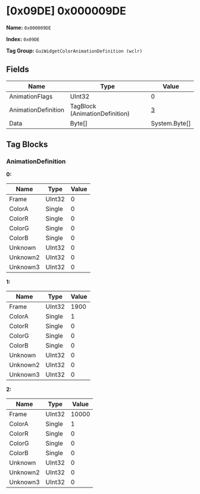 # [0x09DE] 0x000009DE

**Name:** ```0x000009DE```

**Index:** ```0x09DE```

**Tag Group:** ```GuiWidgetColorAnimationDefinition (wclr)```

## Fields

Name	| Type	| Value
---	|---	|---	|
AnimationFlags	|UInt32	|0
AnimationDefinition	|TagBlock (AnimationDefinition)	|[3](#animationdefinition)
Data	|Byte[]	|System.Byte[]


## Tag Blocks

### AnimationDefinition

**0:**

Name	| Type	| Value
---	|---	|---	|
Frame	|UInt32	|0
ColorA	|Single	|0
ColorR	|Single	|0
ColorG	|Single	|0
ColorB	|Single	|0
Unknown	|UInt32	|0
Unknown2	|UInt32	|0
Unknown3	|UInt32	|0


**1:**

Name	| Type	| Value
---	|---	|---	|
Frame	|UInt32	|1900
ColorA	|Single	|1
ColorR	|Single	|0
ColorG	|Single	|0
ColorB	|Single	|0
Unknown	|UInt32	|0
Unknown2	|UInt32	|0
Unknown3	|UInt32	|0


**2:**

Name	| Type	| Value
---	|---	|---	|
Frame	|UInt32	|10000
ColorA	|Single	|1
ColorR	|Single	|0
ColorG	|Single	|0
ColorB	|Single	|0
Unknown	|UInt32	|0
Unknown2	|UInt32	|0
Unknown3	|UInt32	|0


